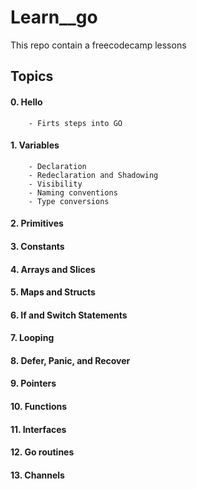 # Learn__go
This repo contain a freecodecamp lessons

## Topics
#### 0. Hello
        - Firts steps into GO
#### 1. Variables
        - Declaration
        - Redeclaration and Shadowing
        - Visibility
        - Naming conventions
        - Type conversions
#### 2. Primitives
#### 3. Constants
#### 4. Arrays and Slices
#### 5. Maps and Structs
#### 6. If and Switch Statements
#### 7. Looping
#### 8. Defer, Panic, and Recover
#### 9. Pointers
#### 10. Functions
#### 11. Interfaces
#### 12. Go routines
#### 13. Channels
